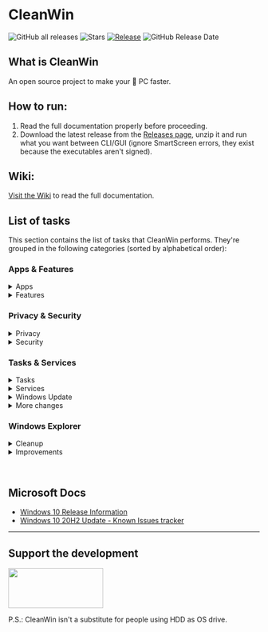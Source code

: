 # CleanWin
![GitHub all releases](https://img.shields.io/github/downloads/pratyakshm/CleanWin/total?color=darkgreen&style=flat-square)
![Stars](https://img.shields.io/github/stars/pratyakshm/CleanWin?style=flat-square)
[![Release](https://img.shields.io/github/v/release/pratyakshm/cleanwin?style=flat-square)](https://github.com/pratyakshm/CleanWin/releases)
![GitHub Release Date](https://img.shields.io/github/release-date/pratyakshm/CleanWin?color=blue&label=latest%20release&style=flat-square)
&nbsp;

## What is CleanWin
An open source project to make your 🐌 PC faster.
## How to run:
1. Read the full documentation properly before proceeding. 
2. Download the latest release from the [Releases page](https://github.com/pratyakshm/CleanWin/releases), unzip it and run what you want between CLI/GUI (ignore SmartScreen errors, they exist because the executables aren't signed).

## Wiki:
[Visit the Wiki](https://github.com/pratyakshm/CleanWin/wiki) to read the full documentation.

## List of tasks
This section contains the list of tasks that CleanWin performs. They're grouped in the following categories (sorted by alphabetical order):

### Apps & Features
<details><summary>Apps</summary>
  <details><summary>Apps uninstalled:</summary>
  3D Viewer   
  <br>Alarms & Clock
  <br>Cortana  
  <br>Camera  
  <br>Connect
  <br>Feedback Hub 
  <br>Films & TV  
  <br>Get Help      
  <br>Get started  
  <br>Groove Music 
  <br>Mail and Calendar  
  <br>Messaging  
  <br>Maps  
  <br>Microsoft OneDrive
  <br>Microsoft News  
  <br>Microsoft Solitaire Collection  
  <br>Mixed Reality Portal
  <br>Network Speed Test
  <br>OneConnect  
  <br>OneNote  
  <br>Office
  <br>Office Lens
  <br>Paint 3D  
  <br>Power Automate Desktop
  <br>Print 3D
  <br>People  
  <br>Sway
  <br>Snip & Sketch
  <br>Sticky Notes  
  <br>Skype
  <br>Voice Recorder
  <br>Whiteboard
  <br>Weather
  <br>Xbox
  <br>Xbox Game bar
  <br>Your Phone</details>
  <details><summary>Apps installed:</summary>
  7-Zip
   <details><summary>Winstall</summary>
  Now you can install your own set of apps using a custom list
Learn more at Wiki/Using Winstall!
  </details>
  </details>
  </details>

<details><summary>Features</summary>
  <details><summary>Features uninstalled:</summary>
  Hello Face
  <br>Internet Explorer
  <br>Math Recognizer
  <br>Microsoft Paint (Desktop app)
  <br>OpenSSH Client
  <br>PowerShell ISE
  <br>Quick Assist
  <br>Steps Recorder
  <br>Snipping Tool
  <br>Work Folders
  <br>Windows Media Player
  <br>WordPad
  <br>Windows Fax & Scan
  <br>XPS Viewer
  <br>XPS Printer</details>

<details><summary>Features installed:</summary>
  Windows Sandbox
  <br>Windows Subsystem for Linux</details>
</details>



### Privacy & Security
<details><summary>Privacy</summary>
  Activity History
  <br>Advertising ID 
  <br>Access to language list
  <br>Feedback
  <br>Maps updates
  <br>Location tracking 
  <br>Suggestions
  <br>Tailored Experiences
  </details>

<details><summary>Security</summary>
Auto login post update restart
<br>Disable Meltdown compatibility flag
</details>



### Tasks & Services
  <details><summary>Tasks</summary>
  Consolidator
  <br>DmClient
  <br>DmClientOnScenarioDownload
  <br>Disk Diagnostics Data Collector
  <br>Disk Defragmentation (optional)
  <br>Feedback Notifications task
  <br>Microsoft Compatibility Appraiser
  <br>ProgramDataUpdater
  <br>QueueReporting
  <br>UsbCeip
  </details>
 <details><summary>Services</summary>
  DiagTrack
  <br>DMWAppPushService
  <br>SysMain
  <br>RetailDemo
  <br>diagnosticshub.standardcollector.service
  <br>MapsBroker
  <br>NetTcpPortSharing
  <br>RemoteRegistry
  <br>SharedAccess
  <br>TrkWks
  </details>

  <details><summary>Windows Update</summary>
  - Turn off automatic updates
  <br>- Delay feature updates by 20 days
  <br>- Delay quality updates by 4 days
  <br>- Turn off driver offering via Windows Update
  <br>- Turn off re-installation of bloatware after feature update
  <br>- Set Windows Update to download updates only from Microsoft's servers by turning off Delivery through P2P and LAN
  </details>

  <details><summary>More changes</summary>
  Turn off AutoPlay
  <br>Turn off Autorun
  <br>Set BIOS time to UTC
  </details>

</details>


### Windows Explorer
<details><summary>Cleanup</summary>
Hide/cleanup the following:
  <br>3D Objects
  <br>Task View button
  <br>Cortana button
  <br>Meet now button
  <br>Search bar</details>
<details><summary>Improvements</summary>
  Set This PC as default view
  <br>Turn off sticky keys prompt
  <br>Use Print Screen key to open Snip & Sketch overlay
</details>

&nbsp;

## Microsoft Docs
- [Windows 10 Release Information](https://docs.microsoft.com/en-us/windows/release-information/)
- [Windows 10 20H2 Update - Known Issues tracker](https://docs.microsoft.com/en-us/windows/release-information/status-windows-10-20h2)

-------------------------------------------------------------

## Support the development
[<img src="https://raw.githubusercontent.com/stefan-niedermann/paypal-donate-button/master/paypal-donate-button.png" width="190" height="80">](http://bit.ly/paypalpratyakshm)

P.S.: CleanWin isn't a substitute for people using HDD as OS drive.
